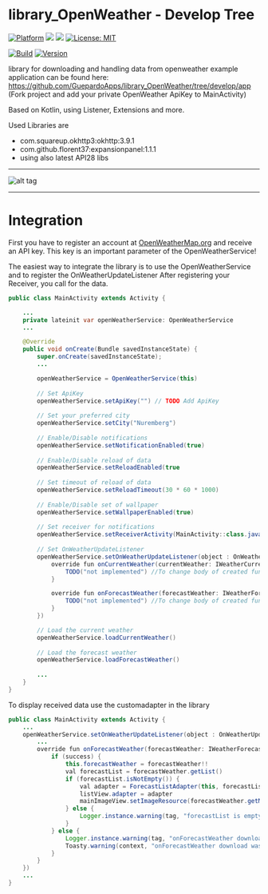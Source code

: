 # library_OpenWeather - Develop Tree

[![Platform](https://img.shields.io/badge/platform-Android-blue.svg)](https://www.android.com)
<a target="_blank" href="https://www.paypal.me/GuepardoApps" title="Donate using PayPal"><img src="https://img.shields.io/badge/paypal-donate-blue.svg" /></a>
<a target="_blank" href="https://android-arsenal.com/api?level=21" title="API21+"><img src="https://img.shields.io/badge/API-21+-blue.svg" /></a>
[![License: MIT](https://img.shields.io/badge/License-MIT-blue.svg)](https://opensource.org/licenses/MIT)

[![Build](https://img.shields.io/badge/build-passing-green.svg)](https://github.com/GuepardoApps/library_OpenWeather/tree/develop/releases)
[![Version](https://img.shields.io/badge/version-v1.0.3.180608-green.svg)](https://github.com/GuepardoApps/library_OpenWeather/tree/develop/releases/openweather-2018-06-08.aar)

library for downloading and handling data from openweather
example application can be found here: https://github.com/GuepardoApps/library_OpenWeather/tree/develop/app (Fork project and add your private OpenWeather ApiKey to MainActivity)

Based on Kotlin, using Listener, Extensions and more.

Used Libraries are
- com.squareup.okhttp3:okhttp:3.9.1
- com.github.florent37:expansionpanel:1.1.1
- using also latest API28 libs

---

![alt tag](https://github.com/GuepardoApps/library_OpenWeather/blob/develop/screenshots/example_usage.png)

---

# Integration

First you have to register an account at [OpenWeatherMap.org](http://www.openweathermap.org/) and receive an API key.
This key is an important parameter of the OpenWeatherService!

The easiest way to integrate the library is to use the OpenWeatherService and to register the OnWeatherUpdateListener
After registering your Receiver, you call for the data.

```java
public class MainActivity extends Activity {

    ...
    private lateinit var openWeatherService: OpenWeatherService
    ...

    @Override
    public void onCreate(Bundle savedInstanceState) {
        super.onCreate(savedInstanceState);
        ...

        openWeatherService = OpenWeatherService(this)
		
        // Set ApiKey
        openWeatherService.setApiKey("") // TODO Add ApiKey
		
        // Set your preferred city
        openWeatherService.setCity("Nuremberg")
		
        // Enable/Disable notifications
        openWeatherService.setNotificationEnabled(true)
		
        // Enable/Disable reload of data
        openWeatherService.setReloadEnabled(true
		
        // Set timeout of reload of data
        openWeatherService.setReloadTimeout(30 * 60 * 1000)
		
        // Enable/Disable set of wallpaper
        openWeatherService.setWallpaperEnabled(true)
		
        // Set receiver for notifications
        openWeatherService.setReceiverActivity(MainActivity::class.java)
		
        // Set OnWeatherUpdateListener
        openWeatherService.setOnWeatherUpdateListener(object : OnWeatherUpdateListener {
            override fun onCurrentWeather(currentWeather: IWeatherCurrent?, success: Boolean) {
                TODO("not implemented") //To change body of created functions use File | Settings | File Templates.
            }

            override fun onForecastWeather(forecastWeather: IWeatherForecast?, success: Boolean) {
                TODO("not implemented") //To change body of created functions use File | Settings | File Templates.
            }
        })

        // Load the current weather
        openWeatherService.loadCurrentWeather()
		
        // Load the forecast weather
        openWeatherService.loadForecastWeather()
		
        ...
    }
}
```

To display received data use the customadapter in the library

```java
public class MainActivity extends Activity {
    ...
    openWeatherService.setOnWeatherUpdateListener(object : OnWeatherUpdateListener {
	    ...
        override fun onForecastWeather(forecastWeather: IWeatherForecast?, success: Boolean) {
            if (success) {
                this.forecastWeather = forecastWeather!!
                val forecastList = forecastWeather.getList()
                if (forecastList.isNotEmpty()) {
                    val adapter = ForecastListAdapter(this, forecastList)
                    listView.adapter = adapter
                    mainImageView.setImageResource(forecastWeather.getMostWeatherCondition().wallpaperId)
                } else {
                    Logger.instance.warning(tag, "forecastList is empty")
                }
            } else {
                Logger.instance.warning(tag, "onForecastWeather download was  not successfully")
                Toasty.warning(context, "onForecastWeather download was  not successfully", Toast.LENGTH_LONG).show()
            }
        }
    })
    ...
}
```